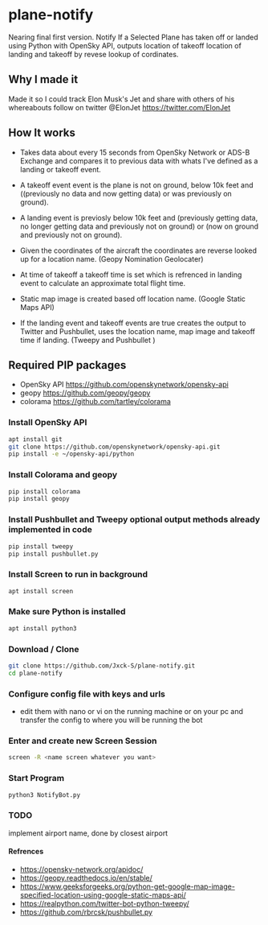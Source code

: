 # plane-notify

Nearing final first version. Notify If a Selected Plane has taken off or landed using Python with OpenSky API, outputs location of takeoff location of landing and takeoff by revese lookup of cordinates.

## Why I made it

Made it so I could track Elon Musk's Jet and share with others of his whereabouts follow on twitter @ElonJet <https://twitter.com/ElonJet>

## How It works

-   Takes data about every 15 seconds from OpenSky Network or ADS-B Exchange and compares it to previous data with whats I've defined as a landing or takeoff event.

-   A takeoff event event is the plane is not on ground, below 10k feet and ((previously no data and now getting data) or was previously on ground).

-   A landing event is previosly below 10k feet and (previously getting data, no longer getting data and previously not on ground) or (now on ground and previously not on ground).

-   Given the coordinates of the aircraft the coordinates are reverse looked up for a location name. (Geopy Nomination Geolocater)

-   At time of takeoff a takeoff time is set which is refrenced in landing event to calculate an approximate total flight time.

-   Static map image is created based off location name. (Google Static Maps API)

-   If the landing event and takeoff events are true creates the output to Twitter and Pushbullet, uses the  location name, map image and takeoff time if landing. (Tweepy and Pushbullet )

## Required PIP packages

-   OpenSky API <https://github.com/openskynetwork/opensky-api>
-   geopy <https://github.com/geopy/geopy>
-   colorama <https://github.com/tartley/colorama>

### Install OpenSky API

```bash
apt install git
git clone https://github.com/openskynetwork/opensky-api.git
pip install -e ~/opensky-api/python
```

### Install Colorama and geopy

```bash
pip install colorama
pip install geopy
```

### Install Pushbullet and Tweepy optional output methods already implemented in code

```bash
pip install tweepy
pip install pushbullet.py
```

### Install Screen to run in background

```bash
apt install screen
```

### Make sure Python is installed

```bash
apt install python3
```

### Download / Clone

```bash
git clone https://github.com/Jxck-S/plane-notify.git
cd plane-notify
```

### Configure config file with keys and urls

-   edit them with nano or vi on the running machine or on your pc and transfer the config to where you will be running the bot

### Enter and create new Screen Session

```bash
screen -R <name screen whatever you want>
```

### Start Program

```bash
python3 NotifyBot.py
```

### TODO

implement airport name, done by closest airport

#### Refrences

-   <https://opensky-network.org/apidoc/>
-   <https://geopy.readthedocs.io/en/stable/>
-   <https://www.geeksforgeeks.org/python-get-google-map-image-specified-location-using-google-static-maps-api/>
-   <https://realpython.com/twitter-bot-python-tweepy/>
-   <https://github.com/rbrcsk/pushbullet.py>

